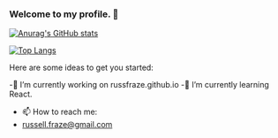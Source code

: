 ### Welcome to my profile. 👋



[![Anurag's GitHub stats](https://github-readme-stats.vercel.app/api?username=russfraze)](https://github.com/anuraghazra/github-readme-stats)

[![Top Langs](https://github-readme-stats.vercel.app/api/top-langs/?username=russfraze)](https://github.com/anuraghazra/github-readme-stats)

Here are some ideas to get you started:

-🔭 I’m currently working on russfraze.github.io
-🌱 I’m currently learning React.

- 📫 How to reach me: 
- russell.fraze@gmail.com



